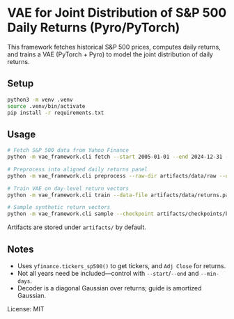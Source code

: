 # VAE for Joint Distribution of S&P 500 Daily Returns (Pyro/PyTorch)

This framework fetches historical S&P 500 prices, computes daily returns, and trains a VAE (PyTorch + Pyro) to model the joint distribution of daily returns.

## Setup
```bash
python3 -m venv .venv
source .venv/bin/activate
pip install -r requirements.txt
```

## Usage
```bash
# Fetch S&P 500 data from Yahoo Finance
python -m vae_framework.cli fetch --start 2005-01-01 --end 2024-12-31 --save-dir artifacts/data/raw --limit-tickers 500

# Preprocess into aligned daily returns panel
python -m vae_framework.cli preprocess --raw-dir artifacts/data/raw --out-file artifacts/data/returns.parquet --start 2005-01-01 --end 2024-12-31 --min-days 1000 --max-missing-frac 0.05

# Train VAE on day-level return vectors
python -m vae_framework.cli train --data-file artifacts/data/returns.parquet --epochs 50 --latent-dim 16 --hidden-dims 512 256 --batch-size 128 --lr 1e-3 --val-frac 0.1 --standardize

# Sample synthetic return vectors
python -m vae_framework.cli sample --checkpoint artifacts/checkpoints/best.pt --num-samples 10 --out-file artifacts/samples/returns.csv
```

Artifacts are stored under `artifacts/` by default.

## Notes
- Uses `yfinance.tickers_sp500()` to get tickers, and `Adj Close` for returns.
- Not all years need be included—control with `--start`/`--end` and `--min-days`.
- Decoder is a diagonal Gaussian over returns; guide is amortized Gaussian.

License: MIT


